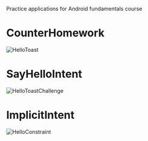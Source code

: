 Practice applications for Android fundamentals course

# CounterHomework
<img src="https://i.imgur.com/0Cb8NGj.gif" title="HelloToast">

# SayHelloIntent
<img src="https://i.imgur.com/7mxsuvt.gif" title="HelloToastChallenge">

# ImplicitIntent
<img src="https://i.imgur.com/PGp5tIu.gif" title="HelloConstraint">
